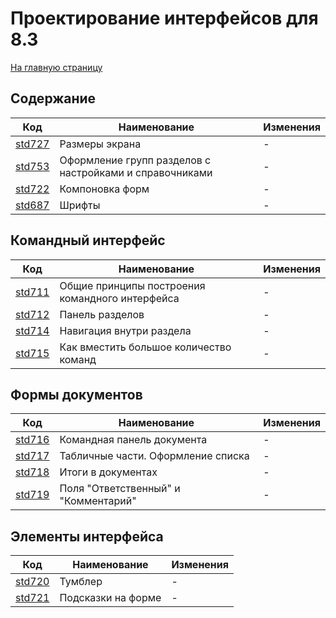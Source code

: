 # Проектирование интерфейсов для 8.3

[На главную страницу](./README.MD)

## Содержание

| Код | Наименование | Изменения |
|-|-|-|
| [std727](https://its.1c.ru/db/v8std#content:727:hdoc) | Размеры экрана | - |
| [std753](https://its.1c.ru/db/v8std#content:753:hdoc) | Оформление групп разделов с настройками и справочниками | - |
| [std722](https://its.1c.ru/db/v8std#content:722:hdoc) | Компоновка форм | - |
| [std687](https://its.1c.ru/db/v8std#content:687:hdoc) | Шрифты | - |

## Командный интерфейс

| Код | Наименование | Изменения |
|-|-|-|
| [std711](https://its.1c.ru/db/v8std#content:711:hdoc) | Общие принципы построения командного интерфейса | - |
| [std712](https://its.1c.ru/db/v8std#content:712:hdoc) | Панель разделов | - |
| [std714](https://its.1c.ru/db/v8std#content:714:hdoc) | Навигация внутри раздела | - |
| [std715](https://its.1c.ru/db/v8std#content:715:hdoc) | Как вместить большое количество команд | - |

## Формы документов

| Код | Наименование | Изменения |
|-|-|-|
| [std716](https://its.1c.ru/db/v8std#content:716:hdoc) | Командная панель документа | - |
| [std717](https://its.1c.ru/db/v8std#content:717:hdoc) | Табличные части. Оформление списка | - |
| [std718](https://its.1c.ru/db/v8std#content:718:hdoc) | Итоги в документах | - |
| [std719](https://its.1c.ru/db/v8std#content:719:hdoc) | Поля "Ответственный" и "Комментарий" | - |

## Элементы интерфейса

| Код | Наименование | Изменения |
|-|-|-|
| [std720](https://its.1c.ru/db/v8std#content:720:hdoc) | Тумблер | - |
| [std721](https://its.1c.ru/db/v8std#content:721:hdoc) | Подсказки на форме | - |